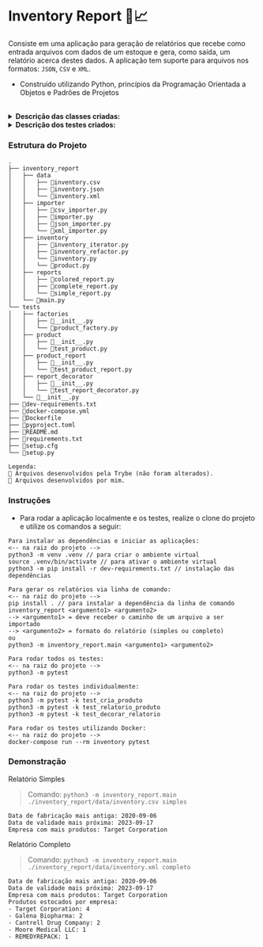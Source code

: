 # Inventory Report 📑📈

Consiste em uma aplicação para geração de relatórios que recebe como entrada arquivos com dados de um estoque e gera, como saída, um relatório acerca destes dados. A aplicação tem suporte para arquivos nos formatos: `JSON`, `CSV` e `XML`.

* Construído utilizando Python, princípios da Programação Orientada a Objetos e Padrões de Projetos

<br />

<details>
  <summary><strong>Descrição das classes criadas:</strong></summary><br />

| Classe | Descrição | Localização |
|---|---|---|
| `simple_report` | Classe para gerar a versão simplificada do relatório | `inventory_report/reports/simple_report.py` |
| `complete_report` | Classe para gerar a versão completa do relatório | `inventory_report/reports/complete_report.py` |
| `inventory` | Classe para gerar os relatório a partir de arquivos | `inventory_report/inventory/inventory.py` |
| `importer` | Classe abstrata para aplicar o padrão de projeto `Strategy` | `inventory_report/importer/importer.py` |
| `inventory_iterator` | Refatoração da classe `Inventory` para aplicar o padrão de projeto `Iterator` | `inventory_report/inventory/inventory_iterator.py` |

<br />
</details>

<details>
  <summary><strong>Descrição dos testes criados:</strong></summary><br />
 
| Teste | Descrição | Localização |
|---|---|---|
| `test_product` | Implementação dos testes para a classe `Product` | `tests/product/test_product.py` |
| `test_product_report` | Implementação dos testes para a  a criação do relatório presente na classe `Product` | `tests/product_report/test_product_report.py` |
| `test_report_decorator` | Implementação dos testes para a classe `ColoredReport` | `tests/report_decorator/test_report_decorator.py` |

<br />
</details>


### Estrutura do Projeto

```
.
├── inventory_report
│   ├── data
│   │   ├── 🔸inventory.csv
│   │   ├── 🔸inventory.json
│   │   └── 🔸inventory.xml
│   ├── importer
│   │   ├── 🔹csv_importer.py
│   │   ├── 🔹importer.py
│   │   ├── 🔹json_importer.py
│   │   └── 🔹xml_importer.py
│   ├── inventory
│   │   ├── 🔹inventory_iterator.py
│   │   ├── 🔹inventory_refactor.py
│   │   └── 🔹inventory.py
│   │   └── 🔸product.py
│   ├── reports
│   │   ├── 🔸colored_report.py
│   │   ├── 🔹complete_report.py
│   │   └── 🔹simple_report.py
│   └── 🔹main.py
└── tests
│   ├── factories
│   │   ├── 🔸__init__.py
│   │   └── 🔸product_factory.py
│   ├── product
│   │   ├── 🔸__init__.py
│   │   └── 🔹test_product.py
│   ├── product_report
│   │   ├── 🔸__init__.py
│   │   └── 🔹test_product_report.py
│   ├── report_decorator
│   │   ├── 🔸__init__.py
│   │   └── 🔹test_report_decorator.py
│   └── 🔸__init__.py
├── 🔹dev-requirements.txt
├── 🔸docker-compose.yml
├── 🔸Dockerfile
├── 🔸pyproject.toml
├── 🔸README.md
├── 🔸requirements.txt
├── 🔸setup.cfg
└── 🔸setup.py

Legenda:
🔸 Arquivos desenvolvidos pela Trybe (não foram alterados).
🔹 Arquivos desenvolvidos por mim.

```


### Instruções

- Para rodar a aplicação localmente e os testes, realize o clone do projeto e utilize os comandos a seguir:

```
Para instalar as dependências e iniciar as aplicações:
<-- na raiz do projeto -->
python3 -m venv .venv // para criar o ambiente virtual
source .venv/bin/activate // para ativar o ambiente virtual
python3 -m pip install -r dev-requirements.txt // instalação das dependências

Para gerar os relatórios via linha de comando:
<-- na raiz do projeto -->
pip install . // para instalar a dependência da linha de comando
inventory_report <argumento1> <argumento2>
--> <argumento1> = deve receber o caminho de um arquivo a ser importado
--> <argumento2> = formato do relatório (simples ou completo)
ou
python3 -m inventory_report.main <argumento1> <argumento2>

Para rodar todos os testes:
<-- na raiz do projeto -->
python3 -m pytest

Para rodar os testes individualmente:
<-- na raiz do projeto -->
python3 -m pytest -k test_cria_produto
python3 -m pytest -k test_relatorio_produto
python3 -m pytest -k test_decorar_relatorio

Para rodar os testes utilizando Docker:
<-- na raiz do projeto -->
docker-compose run --rm inventory pytest
```

### Demonstração

Relatório Simples

> Comando: `python3 -m inventory_report.main ./inventory_report/data/inventory.csv simples`

```
Data de fabricação mais antiga: 2020-09-06
Data de validade mais próxima: 2023-09-17
Empresa com mais produtos: Target Corporation
```

Relatório Completo

> Comando: `python3 -m inventory_report.main ./inventory_report/data/inventory.xml completo`

```
Data de fabricação mais antiga: 2020-09-06
Data de validade mais próxima: 2023-09-17
Empresa com mais produtos: Target Corporation
Produtos estocados por empresa:
- Target Corporation: 4
- Galena Biopharma: 2
- Cantrell Drug Company: 2
- Moore Medical LLC: 1
- REMEDYREPACK: 1
```

